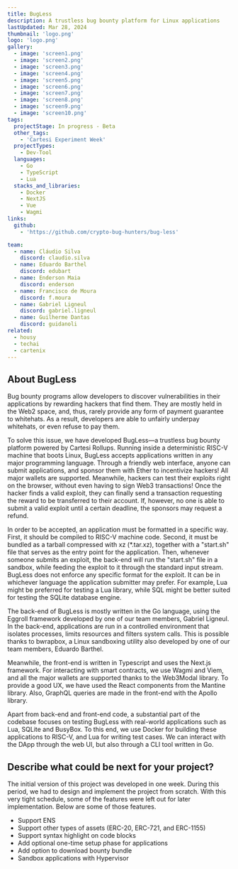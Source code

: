 ```yaml
---
title: BugLess
description: A trustless bug bounty platform for Linux applications
lastUpdated: Mar 28, 2024
thumbnail: 'logo.png'
logo: 'logo.png'
gallery:
  - image: 'screen1.png'
  - image: 'screen2.png'
  - image: 'screen3.png'
  - image: 'screen4.png'
  - image: 'screen5.png'
  - image: 'screen6.png'
  - image: 'screen7.png'
  - image: 'screen8.png'
  - image: 'screen9.png'
  - image: 'screen10.png'
tags:
  projectStage: In progress - Beta
  other_tags:
    - 'Cartesi Experiment Week'
  projectTypes:
    - Dev-Tool
  languages:
    - Go
    - TypeScript
    - Lua
  stacks_and_libraries:
    - Docker
    - NextJS
    - Vue
    - Wagmi
links:
  github:
    - 'https://github.com/crypto-bug-hunters/bug-less'

team:
  - name: Cláudio Silva
    discord: claudio.silva
  - name: Eduardo Barthel
    discord: edubart
  - name: Enderson Maia
    discord: enderson
  - name: Francisco de Moura
    discord: f.moura
  - name: Gabriel Ligneul
    discord: gabriel.ligneul
  - name: Guilherme Dantas
    discord: guidanoli
related:
  - housy
  - techai
  - cartenix
---
```


## About BugLess

Bug bounty programs allow developers to discover vulnerabilities in their
applications by rewarding hackers that find them. They are mostly held in the
Web2 space, and, thus, rarely provide any form of payment guarantee to
whitehats. As a result, developers are able to unfairly underpay whitehats, or
even refuse to pay them.

To solve this issue, we have developed BugLess—a trustless bug bounty platform
powered by Cartesi Rollups. Running inside a deterministic RISC-V machine that
boots Linux, BugLess accepts applications written in any major programming
language. Through a friendly web interface, anyone can submit applications, and
sponsor them with Ether to incentivize hackers! All major wallets are supported.
Meanwhile, hackers can test their exploits right on the browser, without even
having to sign Web3 transactions! Once the hacker finds a valid exploit, they
can finally send a transaction requesting the reward to be transferred to their
account. If, however, no one is able to submit a valid exploit until a certain
deadline, the sponsors may request a refund.

In order to be accepted, an application must be formatted in a specific way.
First, it should be compiled to RISC-V machine code. Second, it must be bundled
as a tarball compressed with xz (\*.tar.xz), together with a "start.sh" file
that serves as the entry point for the application. Then, whenever someone
submits an exploit, the back-end will run the "start.sh" file in a sandbox,
while feeding the exploit to it through the standard input stream. BugLess does
not enforce any specific format for the exploit. It can be in whichever language
the application submitter may prefer. For example, Lua might be preferred for
testing a Lua library, while SQL might be better suited for testing the SQLite
database engine.

The back-end of BugLess is mostly written in the Go language, using the Eggroll
framework developed by one of our team members, Gabriel Ligneul. In the
back-end, applications are run in a controlled environment that isolates
processes, limits resources and filters system calls. This is possible thanks to
bwrapbox, a Linux sandboxing utility also developed by one of our team members,
Eduardo Barthel.

Meanwhile, the front-end is written in Typescript and uses the Next.js
framework. For interacting with smart contracts, we use Wagmi and Viem, and all
the major wallets are supported thanks to the Web3Modal library. To provide a
good UX, we have used the React components from the Mantine library. Also,
GraphQL queries are made in the front-end with the Apollo library.

Apart from back-end and front-end code, a substantial part of the codebase
focuses on testing BugLess with real-world applications such as Lua, SQLite and
BusyBox. To this end, we use Docker for building these applications to RISC-V,
and Lua for writing test cases. We can interact with the DApp through the web
UI, but also through a CLI tool written in Go.

## Describe what could be next for your project?

The initial version of this project was developed in one week. During this
period, we had to design and implement the project from scratch. With this very
tight schedule, some of the features were left out for later implementation.
Below are some of those features.

- Support ENS
- Support other types of assets (ERC-20, ERC-721, and ERC-1155)
- Support syntax highlight on code blocks
- Add optional one-time setup phase for applications
- Add option to download bounty bundle
- Sandbox applications with Hypervisor
